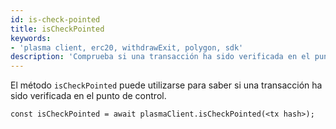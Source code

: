 ```yaml
---
id: is-check-pointed
title: isCheckPointed
keywords:
- 'plasma client, erc20, withdrawExit, polygon, sdk'
description: 'Comprueba si una transacción ha sido verificada en el punto de control.'
---
```


El método `isCheckPointed` puede utilizarse para saber si una transacción ha sido verificada en el punto de control.

```
const isCheckPointed = await plasmaClient.isCheckPointed(<tx hash>);
```
